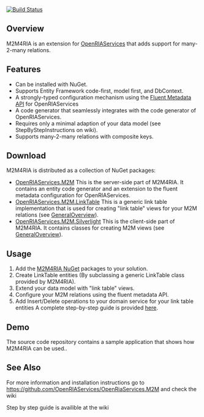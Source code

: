 [![Build Status](https://dev.azure.com/OpenRiaServices/OpenRiaServices/_apis/build/status/OpenRIAServices.OpenRiaServices.M2M?branchName=master)](https://dev.azure.com/OpenRiaServices/OpenRiaServices/_build/latest?definitionId=2&branchName=master)


## Overview

M2M4RIA is an extension for [OpenRIAServices](https://github.com/OpenRIAServices/OpenRiaServices) that adds support for many-2-many relations.

## Features

* Can be installed with NuGet.
* Supports Entity Framework code-first, model first, and DbContext.
* A strongly-typed configuration mechanism using the [Fluent Metadata API](https://riaservicescontrib.codeplex.com/wikipage?title=FluentMetadata%20for%20WCF%20RIA%20Services) for OpenRIAServices
* A code generator that seamlessly integrates with the code generator of OpenRIAServices.
* Requires only a minimal adaption of your data model (see StepByStepInstructions on wiki).
* Supports many-2-many relations with composite keys.

## Download

M2M4RIA is distributed as a collection of NuGet packages:
* [OpenRIAServices.M2M](https://nuget.org/packages/OpenRiaServices.M2M) This is the server-side part of M2M4RIA. It contains an entity code generator and an extension to the fluent metadata configuration for OpenRIAServices.
* [OpenRIAServices.M2M.LinkTable](https://nuget.org/packages/OpenRIAServices.M2M.LinkTable) This is a generic link table implementation that is used for creating "link table" views for your M2M relations (see [GeneralOverview](../GeneralOverview)).
* [OpenRIAServices.M2M.Silverlight](https://nuget.org/packages/OpenRIAServices.M2M.Silverlight) This is the client-side part of M2M4RIA. It contains classes for creating M2M views (see [GeneralOverview](../GeneralOverview)).

## Usage

1. Add the [M2M4RIA NuGet](https://nuget.org/packages?q=OpenRiaServicesM2M) packages to your solution.
2. Create LinkTable entities (By subclassing a generic LinkTable class provided by M2M4RIA).
3. Extend your data model with "link table" views.
4. Configure your M2M relations using the fluent metadata API.
5. Add Insert/Delete operations to your domain service for your link table entities 
A complete step-by-step guide is provided [here](https://github.com/OpenRIAServices/OpenRiaServices.M2M/wiki/Step-by-step-instructions-for-using-M2M-with-OpenRIAServices).

## Demo

The source code repository contains a sample application that shows how M2M4RIA can be used..

## See Also
For more information and installation instructions go to https://github.com/OpenRIAServices/OpenRiaServices.M2M and check the wiki

Step by step guide is availible at the wiki
